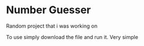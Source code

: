# Number Guesser
 Random project that i was working on

To use simply download the file and run it. Very simple
